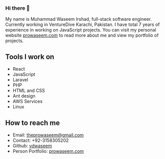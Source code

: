 ### Hi there 👋

My name is Muhammad Waseem Irshad, full-stack software engineer. Currently working in VentureDive Karachi, Pakistan. I have total 7 years of experience in working on JavaScript projects. You can visit my personal website [prowaseem.com](www.prowaseem.com) to read more about me and view my portfolio of projects.

## Tools I work on
- React
- JavaScript
- Laravel
- PHP
- HTML and CSS
- Ant design
- AWS Services
- Linux


## How to reach me
- Email: theprowaseem@gmail.com
- Contact: +92-3158305202
- Github: [vdwaseem](https://github.com/vdwaseem)
- Person Portfolio: [prowaseem.com](www.prowaseem.com)
<!--
**prowaseem/prowaseem** is a ✨ _special_ ✨ repository because its `README.md` (this file) appears on your GitHub profile.

Here are some ideas to get you started:

- 🔭 I’m currently working on ...
- 🌱 I’m currently learning ...
- 👯 I’m looking to collaborate on ...
- 🤔 I’m looking for help with ...
- 💬 Ask me about ...
- 📫 How to reach me: ...
- 😄 Pronouns: ...
- ⚡ Fun fact: ...
-->
